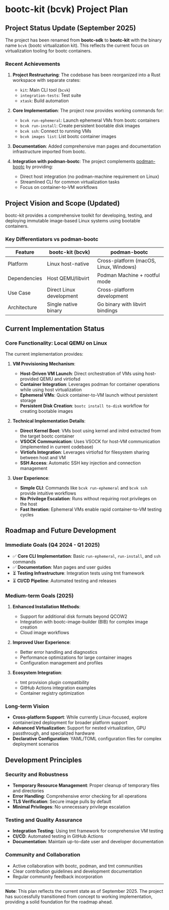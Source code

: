# bootc-kit (bcvk) Project Plan

## Project Status Update (September 2025)

The project has been renamed from **bootc-sdk** to **bootc-kit** with the binary name `bcvk` (bootc virtualization kit). This reflects the current focus on virtualization tooling for bootc containers.

### Recent Achievements

1. **Project Restructuring**: The codebase has been reorganized into a Rust workspace with separate crates:
   - `kit`: Main CLI tool (`bcvk`)  
   - `integration-tests`: Test suite
   - `xtask`: Build automation

2. **Core Implementation**: The project now provides working commands for:
   - `bcvk run-ephemeral`: Launch ephemeral VMs from bootc containers
   - `bcvk run-install`: Create persistent bootable disk images  
   - `bcvk ssh`: Connect to running VMs
   - `bcvk images list`: List bootc container images

3. **Documentation**: Added comprehensive man pages and documentation infrastructure imported from bootc.

4. **Integration with podman-bootc**: The project complements [podman-bootc](https://github.com/bootc-dev/podman-bootc) by providing:
   - Direct host integration (no podman-machine requirement on Linux)
   - Streamlined CLI for common virtualization tasks
   - Focus on container-to-VM workflows

## Project Vision and Scope (Updated)

bootc-kit provides a comprehensive toolkit for developing, testing, and deploying immutable image-based Linux systems using bootable containers.

### Key Differentiators vs podman-bootc

| Feature | bootc-kit (bcvk) | podman-bootc |
|---------|------------------|--------------|
| Platform | Linux host-native | Cross-platform (macOS, Linux, Windows) |
| Dependencies | Host QEMU/libvirt | Podman Machine + rootful mode |
| Use Case | Direct Linux development | Cross-platform development |
| Architecture | Single native binary | Go binary with libvirt bindings |

## Current Implementation Status

### Core Functionality: Local QEMU on Linux

The current implementation provides:

1. **VM Provisioning Mechanism**:
   - **Host-Driven VM Launch**: Direct orchestration of VMs using host-provided QEMU and virtiofsd
   - **Container Integration**: Leverages podman for container operations while using host virtualization
   - **Ephemeral VMs**: Quick container-to-VM launch without persistent storage
   - **Persistent Disk Creation**: `bootc install to-disk` workflow for creating bootable images
2. **Technical Implementation Details**:
   - **Direct Kernel Boot**: VMs boot using kernel and initrd extracted from the target bootc container
   - **VSOCK Communication**: Uses VSOCK for host-VM communication (implemented in current codebase)
   - **Virtiofs Integration**: Leverages virtiofsd for filesystem sharing between host and VM
   - **SSH Access**: Automatic SSH key injection and connection management

3. **User Experience**:
   - **Simple CLI**: Commands like `bcvk run-ephemeral` and `bcvk ssh` provide intuitive workflows
   - **No Privilege Escalation**: Runs without requiring root privileges on the host
   - **Fast Iteration**: Ephemeral VMs enable rapid container-to-VM testing cycles
## Roadmap and Future Development

### Immediate Goals (Q4 2024 - Q1 2025)
- ✅ **Core CLI Implementation**: Basic `run-ephemeral`, `run-install`, and `ssh` commands
- ✅ **Documentation**: Man pages and user guides  
- ⏳ **Testing Infrastructure**: Integration tests using tmt framework
- ⏳ **CI/CD Pipeline**: Automated testing and releases

### Medium-term Goals (2025)
1. **Enhanced Installation Methods**:
   - Support for additional disk formats beyond QCOW2
   - Integration with bootc-image-builder (BIB) for complex image creation
   - Cloud image workflows

2. **Improved User Experience**:
   - Better error handling and diagnostics
   - Performance optimizations for large container images
   - Configuration management and profiles

3. **Ecosystem Integration**:
   - tmt provision plugin compatibility
   - GitHub Actions integration examples
   - Container registry optimization

### Long-term Vision
- **Cross-platform Support**: While currently Linux-focused, explore containerized deployment for broader platform support
- **Advanced Virtualization**: Support for nested virtualization, GPU passthrough, and specialized hardware
- **Declarative Configuration**: YAML/TOML configuration files for complex deployment scenarios

## Development Principles

### Security and Robustness
- **Temporary Resource Management**: Proper cleanup of temporary files and directories
- **Error Handling**: Comprehensive error checking for all operations
- **TLS Verification**: Secure image pulls by default
- **Minimal Privileges**: No unnecessary privilege escalation

### Testing and Quality Assurance
- **Integration Testing**: Using tmt framework for comprehensive VM testing
- **CI/CD**: Automated testing in GitHub Actions
- **Documentation**: Maintain up-to-date user and developer documentation

### Community and Collaboration
- Active collaboration with bootc, podman, and tmt communities
- Clear contribution guidelines and development documentation
- Regular community feedback incorporation

---

**Note**: This plan reflects the current state as of September 2025. The project has successfully transitioned from concept to working implementation, providing a solid foundation for the roadmap ahead. 
